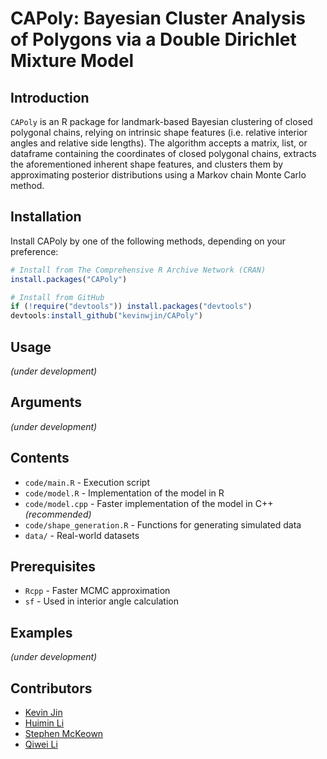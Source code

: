 # CAPoly: Bayesian Cluster Analysis of Polygons via a Double Dirichlet Mixture Model

## Introduction
`CAPoly` is an R package for landmark-based Bayesian clustering of closed polygonal chains, relying on intrinsic shape features (i.e. relative interior angles and relative side lengths). The algorithm accepts a matrix, list, or dataframe containing the coordinates of closed polygonal chains, extracts the aforementioned inherent shape features, and clusters them by approximating posterior distributions using a Markov chain Monte Carlo method.

## Installation
Install CAPoly by one of the following methods, depending on your preference:

```R
# Install from The Comprehensive R Archive Network (CRAN)
install.packages("CAPoly")

# Install from GitHub
if (!require("devtools")) install.packages("devtools")
devtools:install_github("kevinwjin/CAPoly")
```
## Usage
*(under development)*

## Arguments
*(under development)*

## Contents
* `code/main.R` - Execution script
* `code/model.R` - Implementation of the model in R
* `code/model.cpp` - Faster implementation of the model in C++ *(recommended)*
* `code/shape_generation.R` - Functions for generating simulated data
* `data/` - Real-world datasets

## Prerequisites
* `Rcpp` - Faster MCMC approximation
* `sf` - Used in interior angle calculation

## Examples
*(under development)*

## Contributors
* [Kevin Jin](https://www.linkedin.com/in/kevin-w-jin/)
* [Huimin Li](https://www.linkedin.com/in/huimin-li-19789248)
* [Stephen McKeown](https://personal.utdallas.edu/~sxm190098/)
* [Qiwei Li](https://sites.google.com/site/liqiwei2000/)
